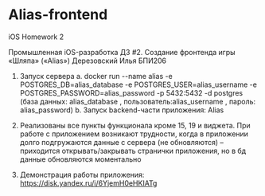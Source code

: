 # Alias-frontend
iOS Homework 2

Промышленная iOS-разработка
ДЗ #2.
Создание фронтенда игры «Шляпа» («Alias»)
Дерезовский Илья БПИ206

1. Запуск сервера
a. docker run --name alias -e POSTGRES_DB=alias_database -e POSTGRES_USER=alias_username -e POSTGRES_PASSWORD=alias_password -p 5432:5432 -d postgres
(база данных: alias_database ,
пользователь:alias_username ,
пароль: alias_password)
b. Запуск backend-части приложения: Alias

2. Реализованы все пункты функционала кроме 15, 19 и виджета. При работе с приложением возникают трудности, когда в приложении долго подгружаются данные с сервера (не обновляются) – приходится открывать/закрывать странички приложения, но в бд данные обновляются моментально

3. Демонстрация работы приложения: https://disk.yandex.ru/i/6YjemH0eHKIATg
